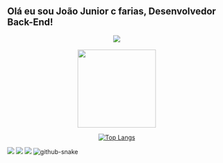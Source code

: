 ## Olá eu sou João Junior c farias, Desenvolvedor Back-End!
<div align="center">
  <a href="https://github.com/joaojunior-farias">
    
  <picture>
   <source 
     srcset="https://github-readme-stats.vercel.app/api?username=joaojunior-farias&show_icons=true&theme=radical"
     media="(prefers-color-scheme: dark)"/>
    
   <source
     srcset="https://github-readme-stats.vercel.app/api?username=joaojunior-farias&show_icons=true"
     media="(prefers-color-scheme: light), (prefers-color-scheme: no-preference)"/>
    
   <img src="https://github-readme-stats.vercel.app/api?username=joaojunior-farias&show_icons=true" />  
  </picture>
</div>
  
<div align="center">
<br>   
 <img height="180em" src="[![Top Langs](https://github-readme-stats.vercel.app/api/top-langs/?username=joaojunior-farias&layout=compact)](https://gdivithub.com/anuraghazra/github-readme-stats)"/>
  
  [![Top Langs](https://github-readme-stats.vercel.app/api/top-langs/?username=joaojunior-farias&layout=compact)](https://github.com/anuraghazra/github-readme-stats)
</div>
 
  <div>
  <a href="https://instagram.com/joaojunior_farias" target="_blank"><img src="https://img.shields.io/badge/-Instagram-%23E4405F?style=for-the-badge&logo=instagram&logoColor=white" target="_blank"></a> <a href = "mailto:joaojunior346@gmail.com"><img src="https://img.shields.io/badge/-Gmail-%23333?style=for-the-badge&logo=gmail&logoColor=white" target="_blank"></a> <a href="https://www.linkedin.com/in/joao-junior-farias" target="_blank"><img src="https://img.shields.io/badge/-LinkedIn-%230077B5?style=for-the-badge&logo=linkedin&logoColor=white" target="_blank"></a> 
 
  <picture>
  <source media="(prefers-color-scheme: dark)" srcset="github-snake-dark.svg">
  <source media="(prefers-color-scheme: light)" srcset="github-snake.svg">
  <img alt="github-snake" src="github-snake.svg">
</picture>
 
</div>

  
  
  
  
